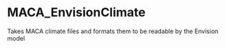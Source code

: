 # MACA_EnvisionClimate
Takes MACA climate files and formats them to be readable by the Envision model
